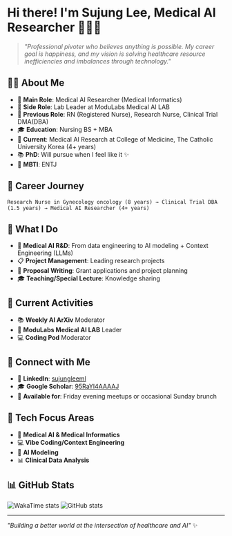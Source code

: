 # Hi there! I'm Sujung Lee, Medical AI Researcher 👩‍⚕️🤖

> *"Professional pivoter who believes anything is possible. My career goal is happiness, and my vision is solving healthcare resource inefficiencies and imbalances through technology."*

## 🧑‍💻 About Me
- 💼 **Main Role**: Medical AI Researcher (Medical Informatics)
- 💼 **Side Role**: Lab Leader at ModuLabs Medical AI LAB
- 💼 **Previous Role**: RN (Registered Nurse), Research Nurse, Clinical Trial DMA(DBA)
- 🎓 **Education**: Nursing BS + MBA
- 🔬 **Current**: Medical AI Research at College of Medicine, The Catholic University Korea (4+ years)
- 📚 **PhD**: Will pursue when I feel like it ✨
- 🧬 **MBTI**: ENTJ

## 💼 Career Journey
```
Research Nurse in Gynecology oncology (8 years) → Clinical Trial DBA (1.5 years) → Medical AI Researcher (4+ years)
```

## 🔧 What I Do
- 🏥 **Medical AI R&D**: From data engineering to AI modeling + Context Engineering (LLMs)
- 📋 **Project Management**: Leading research projects
- 📝 **Proposal Writing**: Grant applications and project planning
- 🎓 **Teaching/Special Lecture**: Knowledge sharing

## 🌟 Current Activities
- 📚 **Weekly AI ArXiv** Moderator
- 🔬 **ModuLabs Medical AI LAB** Leader
- 💻 **Coding Pod** Moderator

## 🔗 Connect with Me
- 💼 **LinkedIn**: [sujungleeml](https://www.linkedin.com/in/sujungleeml/)
- 🎓 **Google Scholar**: [95RaYl4AAAAJ](https://scholar.google.com/citations?user=95RaYl4AAAAJ&hl=ko)
- 📅 **Available for**: Friday evening meetups or occasional Sunday brunch

## 🎯 Tech Focus Areas
- 🏥 **Medical AI & Medical Informatics**
- 💻 **Vibe Coding/Context Engineering**
- 🤖 **AI Modeling**
- 📊 **Clinical Data Analysis**

## 📊 GitHub Stats
![WakaTime stats](https://github-readme-stats.vercel.app/api/wakatime?username=sujungleeml&theme=radical)
![GitHub stats](https://github-readme-stats.vercel.app/api?username=sujungleeml&show_icons=true&theme=radical)

---
*"Building a better world at the intersection of healthcare and AI"* ✨

<!--
**sujungleeml/sujungleeml** is a ✨ _special_ ✨ repository because its `README.md` (this file) appears on your GitHub profile.

Here are some ideas to get you started:

- 🔭 I’m currently working on ...
- 🌱 I’m currently learning ...
- 👯 I’m looking to collaborate on ...
- 🤔 I’m looking for help with ...
- 💬 Ask me about ...
- 📫 How to reach me: ...
- 😄 Pronouns: ...
- ⚡ Fun fact: ...
-->
